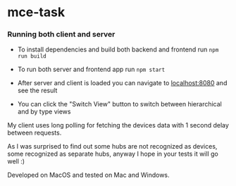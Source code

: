 # mce-task

### Running both client and server

* To install dependencies and build both backend and frontend run `npm run build`

* To run both server and frontend app run `npm start`

* After server and client is loaded you can navigate to [localhost:8080](http://localhost:8080) and see the result

* You can click the "Switch View" button to switch between hierarchical and by type views

My client uses long polling for fetching the devices data with 1 second delay between requests.

As I was surprised to find out some hubs are not recognized as devices, some recognized as separate hubs, anyway I hope in your tests it will go well :)

Developed on MacOS and tested on Mac and Windows.
